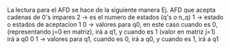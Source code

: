 La lectura para el AFD se hace de la siguiente manera 
Ej. AFD que acepta cadenas de 0's impares
2 -> es el numero de estados (q's o n_q)
1 -> estado o estados de aceptacion
1 0 -> valores para q0, en este caso cuando es 0, (representando j=0 en matriz), irá a q1, y cuando es 1 (valor en matriz j=1) irá a q0
0 1 -> valores para q1, cuando es 0, irá a q0, y cuando es 1, irá a q1
